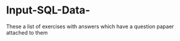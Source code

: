 # Input-SQL-Data-
These a list of exercises with answers which have a question papaer attached to them

